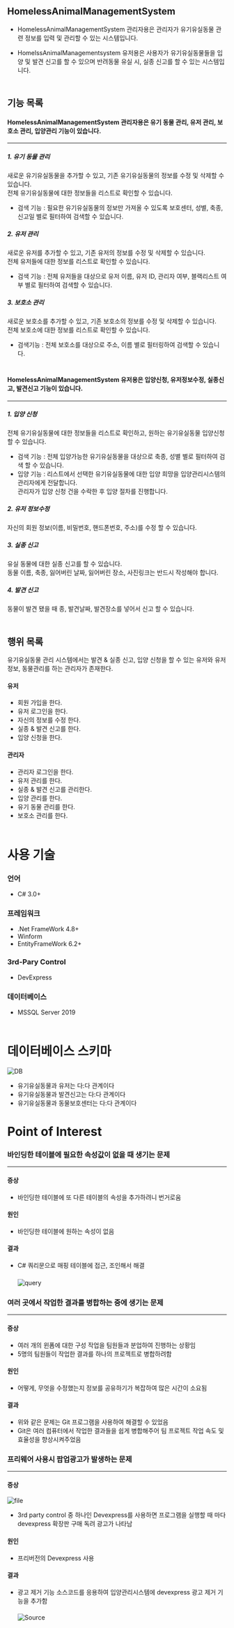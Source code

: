 ﻿## HomelessAnimalManagementSystem 

- HomelessAnimalManagementSystem 관리자용은 관리자가 유기유실동물 관련 정보를 입력 및 관리할 수 있는 시스템입니다.

- HomelssAnimalManagementsystem 유저용은 사용자가 유기유실동물들을 입양 및 발견 신고를 할 수 있으며 반려동물 유실 시, 실종 신고를 할 수 있는 시스템입니다.  
 　
 

## 기능 목록

#### HomelessAnimalManagementSystem 관리자용은 유기 동물 관리, 유저 관리, 보호소 관리, 입양관리 기능이 있습니다.
----------------------
##### 1. 유기 동물 관리  
새로운 유기유실동물을 추가할 수 있고, 기존 유기유실동물의 정보를 수정 및 삭제할 수 있습니다.  
전체 유기유실동물에 대한 정보들을 리스트로 확인할 수 있습니다.

- 검색 기능 :
필요한 유기유실동물의 정보만 가져올 수 있도록 보호센터, 성별, 축종, 신고일 별로 필터하여 검색할 수 있습니다.

##### 2. 유저 관리  
새로운 유저를 추가할 수 있고, 기존 유저의 정보를 수정 및 삭제할 수 있습니다.  
전체 유저들에 대한 정보를 리스트로 확인할 수 있습니다.  

- 검색 기능 :
전체 유저들을 대상으로 유저 이름, 유저 ID, 관리자 여부, 블랙리스트 여부 별로 필터하여 검색할 수 있습니다.

##### 3. 보호소 관리  
새로운 보호소를 추가할 수 있고, 기존 보호소의 정보를 수정 및 삭제할 수 있습니다.  
전체 보호소에 대한 정보를 리스트로 확인할 수 있습니다.  

- 검색기능 : 전체 보호소를 대상으로 주소, 이름 별로 필터링하여 검색할 수 있습니다.  
 　    
 


#### HomelessAnimalManagementSystem 유저용은 입양신청, 유저정보수정, 실종신고, 발견신고 기능이 있습니다.
----------------------
##### 1. 입양 신청  
전체 유기유실동물에 대한 정보들을 리스트로 확인하고, 원하는 유기유실동물 입양신청 할 수 있습니다.

- 검색 기능 : 전체 입양가능한 유기유실동물을 대상으로 축종, 성별 별로 필터하여 검색 할 수 있습니다.
- 입양 기능 : 리스트에서 선택한 유기유실동물에 대한 입양 희망을 입양관리시스템의 관리자에게 전달합니다.  
관리자가 입양 신청 건을 수락한 후 입양 절차를 진행합니다.


##### 2. 유저 정보수정  
자신의 회원 정보(이름, 비밀번호, 핸드폰번호, 주소)를 수정 할 수 있습니다.



##### 3. 실종 신고  
유실 동물에 대한 실종 신고를 할 수 있습니다.   
동물 이름, 축종, 잃어버린 날짜, 잃어버린 장소, 사진링크는 반드시 작성해야 합니다.



##### 4. 발견 신고  
동물이 발견 됐을 때 종, 발견날짜, 발견장소를 넣어서 신고 할 수 있습니다.  
 　 
  
  
  

## 행위 목록

유기유실동물 관리 시스템에서는 발견 & 실종 신고, 입양 신청을 할 수 있는 유저와 유저정보, 동물관리를 하는 관리자가 존재한다.

#### 유저

- 회원 가입을 한다.
- 유저 로그인을 한다.
- 자신의 정보를 수정 한다.
- 실종 & 발견 신고를 한다.
- 입양 신청을 한다.

#### 관리자

- 관리자 로그인을 한다.
- 유저 관리를 한다.
- 실종 & 발견 신고를 관리한다.
- 입양 관리를 한다.
- 유기 동물 관리를 한다.
- 보호소 관리를 한다.  
 　 


# 사용 기술

### 언어

* C# 3.0+

### 프레임워크

* .Net FrameWork 4.8+
* Winform
* EntityFrameWork 6.2+

### 3rd-Pary Control

* DevExpress

### 데이터베이스

* MSSQL Server 2019  
  　

# 데이터베이스 스키마

![DB](https://user-images.githubusercontent.com/63761486/87262420-dbfbd480-c4f4-11ea-93f4-336eb24318e9.PNG)
* 유기유실동물과 유저는 다:다 관계이다   
* 유기유실동물과 발견신고는 다:다 관계이다   
* 유기유실동물과 동물보호센터는 다:다 관계이다

# Point of Interest

### 바인딩한 테이블에 필요한 속성값이 없을 때 생기는 문제 
--------------------------
#### 증상
 
 - 바인딩한 테이블에 또 다른 테이블의 속성을 추가하려니 번거로움

#### 원인

-  바인딩한 테이블에 원하는 속성이 없음

#### 결과

- C# 쿼리문으로 매핑 테이블에 접근, 조인해서 해결  
　    
![query](https://user-images.githubusercontent.com/63761486/87262464-fa61d000-c4f4-11ea-9ed9-dd45cf1e5ed9.png)
　  

### 여러 곳에서 작업한 결과를 병합하는 중에 생기는 문제
------------------------------
#### 증상
 - 여러 개의 윈폼에 대한 구성 작업을 팀원들과 분업하여 진행하는 상황임
 - 5명의 팀원들이 작업한 결과를 하나의 프로젝트로 병합하려함
#### 원인
 - 어떻게, 무엇을 수정했는지 정보를 공유하기가 복잡하여 많은 시간이 소요됨

#### 결과
 - 위와 같은 문제는 Git 프로그램을 사용하여 해결할 수 있었음 
 - Git은 여러 컴퓨터에서 작업한 결과들을 쉽게 병합해주어 팀 프로젝트 작업 속도 및 효율성을 향상시켜주었음


### 프리웨어 사용시 팝업광고가 발생하는 문제


------------------------------
#### 증상   
![file](https://user-images.githubusercontent.com/63761486/87262451-f0d86800-c4f4-11ea-9219-714682b3b6fd.png)
 - 3rd party control 중 하나인 Devexpress를 사용하면 프로그램을 실행할 때 마다 devexpress 확장판 구매 독려 광고가 나타남

#### 원인
 - 프리버전의 Devexpress 사용

#### 결과
 - 광고 제거 기능 소스코드를 응용하여 입양관리시스템에 devexpress 광고 제거 기능을 추가함  
　  
![Source](https://user-images.githubusercontent.com/63761486/87262470-0057b100-c4f5-11ea-8216-6ec4b889f780.png)




